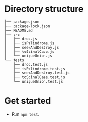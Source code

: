 # Directory structure
```
├── package.json
├── package-lock.json
├── README.md
├── src
│   ├── drop.js
│   ├── isPalindrome.js
│   ├── seekAndDestroy.js
│   ├── toSpinalCase.js
│   └── uniqueUnion.js
└── tests
    ├── drop.test.js
    ├── isPalindrome.test.js
    ├── seekAndDestroy.test.js
    ├── toSpinalCase.test.js
    └── uniqueUnion.test.js

```

# Get started
* Run ```npm test```.
